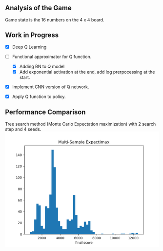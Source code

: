 ## Analysis of the Game
Game state is the 16 numbers on the 4 x 4 board. 

## Work in Progress

- [x] Deep Q Learning
- [ ] Functional approximator for Q function. 
    - [x] Adding BN to Q model  
    - [x] Add exponential activation at the end, add log prerpocessing at the start.
- [x] Implement CNN version of Q network. 
- [x] Apply Q function to policy. 


## Performance Comparison 
Tree search method (Monte Carlo Expectation maximization) with 2 search step and 4 seeds. 
![](expectimax.png)